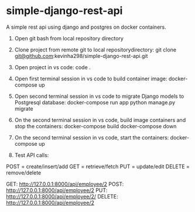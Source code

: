 # simple-django-rest-api
A simple rest api using django and postgres on docker containers.

1) Open git bash from local repository directory

2) Clone project from remote git to local repositorydirectory:
git clone git@github.com:kevinha298/simple-django-rest-api.git

3) Open project in vs code:
code .

4) Open first terminal session in vs code to build container image:
docker-compose up

5) Open second terminal session in vs code to migrate Django models to Postgresql database:
docker-compose run app python manage.py migrate

6) On the second terminal session in vs code, build image containers and stop the containers:
docker-compose build
docker-compose down

7) On the second terminal session in vs code, start the containers:
docker-compose up

8) Test API calls:

POST = create/insert/add
GET = retrieve/fetch
PUT = update/edit
DELETE = remove/delete

GET: http://127.0.0.1:8000/api/employee/2
POST: http://127.0.0.1:8000/api/employee/2
PUT: http://127.0.0.1:8000/api/employee/2/
DELETE: http://127.0.0.1:8000/api/employee/2

